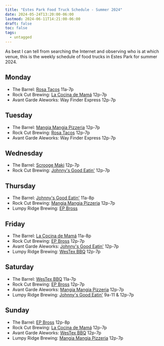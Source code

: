 ```yaml
---
title: "Estes Park Food Truck Schedule - Summer 2024"
date: 2024-05-24T13:20:00-06:00
lastmod: 2024-06-11T14:21:00-06:00
draft: false
toc: false
tags:
  - untagged
---
```

As best I can tell from searching the Internet and observing who is at which venue,
this is the weekly schedule of food trucks in Estes Park for summer 2024.

## Monday

* The Barrel: [Rosa Tacos](https://www.facebook.com/rosastacosep/) 11a-7p
* Rock Cut Brewing: [La Cocina de Mamá](https://www.facebook.com/people/La-Cocina-de-Mam%C3%A1-Food-Truck/100057652381145/) 12p-7p
* Avant Garde Aleworks: Way Finder Express 12p-7p

## Tuesday

* The Barrel: [Mangia Mangia Pizzeria](https://www.mangiamangiapizzeria.com/) 12p-7p
* Rock Cut Brewing: [Rosa Tacos](https://www.facebook.com/rosastacosep/) 12p-7p
* Avant Garde Aleworks: Way Finder Express 12p-7p

## Wednesday 

* The Barrel: [Scrooge Maki](https://scroogemaki.com/) 12p-7p
* Rock Cut Brewing: [Johnny's Good Eatin'](https://www.johnnysgoodeatin.com/) 12p-7p

## Thursday

* The Barrel: [Johnny's Good Eatin'](https://www.johnnysgoodeatin.com/) 11a-8p
* Rock Cut Brewing: [Mangia Mangia Pizzeria](https://www.mangiamangiapizzeria.com/) 12p-7p
* Lumpy Ridge Brewing: [EP Bross](https://www.facebook.com/people/EPBrossFt/100067158705880/)

## Friday

* The Barrel: [La Cocina de Mamá](https://www.facebook.com/people/La-Cocina-de-Mam%C3%A1-Food-Truck/100057652381145/) 11a-8p
* Rock Cut Brewing: [EP Bross](https://www.facebook.com/people/EPBrossFt/100067158705880/) 12p-7p
* Avant Garde Aleworks: [Johnny's Good Eatin'](https://www.johnnysgoodeatin.com/) 12p-7p
* Lumpy Ridge Brewing: [WesTex BBQ](https://www.westexbbq.net/) 12p-7p

## Saturday

* The Barrel: [WesTex BBQ](https://www.westexbbq.net/) 11a-7p
* Rock Cut Brewing: [EP Bross](https://www.facebook.com/people/EPBrossFt/100067158705880/) 12p-7p
* Avant Garde Aleworks: [Mangia Mangia Pizzeria](https://www.mangiamangiapizzeria.com/) 12p-7p
* Lumpy Ridge Brewing: [Johnny's Good Eatin'](https://www.johnnysgoodeatin.com/) 9a-11 & 12p-7p

## Sunday

* The Barrel: [EP Bross](https://www.facebook.com/people/EPBrossFt/100067158705880/) 12p-8p
* Rock Cut Brewing: [La Cocina de Mamá](https://www.facebook.com/people/La-Cocina-de-Mam%C3%A1-Food-Truck/100057652381145/) 12p-7p
* Avant Garde Aleworks: [WesTex BBQ](https://www.westexbbq.net/) 12p-7p
* Lumpy Ridge Brewing: [Mangia Mangia Pizzeria](https://www.mangiamangiapizzeria.com/) 12p-7p

